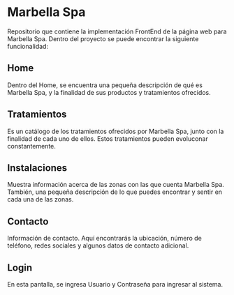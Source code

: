 # Marbella Spa
Repositorio que contiene la implementación FrontEnd de la página web para Marbella Spa.
Dentro del proyecto se puede encontrar la siguiente funcionalidad:

## Home
Dentro del Home, se encuentra una pequeña descripción de qué es Marbella Spa, y la finalidad de sus productos y tratamientos ofrecidos.

## Tratamientos
Es un catálogo de los tratamientos ofrecidos por Marbella Spa, junto con la finalidad de cada uno de ellos. Estos tratamientos pueden evoluconar constantemente.

## Instalaciones
Muestra información acerca de las zonas con las que cuenta Marbella Spa. También, una pequeña descripción de lo que puedes encontrar y sentir en cada una de las zonas.

## Contacto
Información de contacto. Aquí encontrarás la ubicación, número de teléfono, redes sociales y algunos datos de contacto adicional.

## Login
En esta pantalla, se ingresa Usuario y Contraseña para ingresar al sistema.
